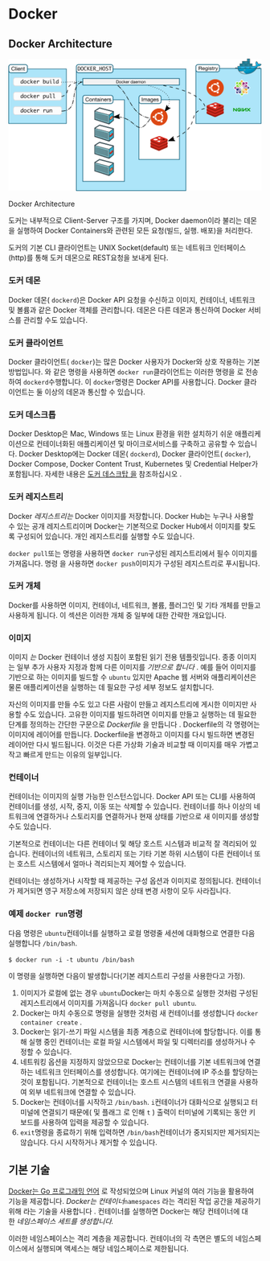 # Docker

## Docker Architecture

![Docker Architecture](../img/docker_architecture.svg)

Docker Architecture

도커는 내부적으로 Client-Server 구조를 가지며, Docker daemon이라 불리는 데몬을 실행하여 Docker Containers와 관련된 모든 요청(빌드, 실행. 배포)을 처리한다.

도커의 기본 CLI 클라이언트는 UNIX Socket(default) 또는 네트워크 인터페이스(http)를 통해 도커 데몬으로 REST요청을 보내게 된다.

### **도커 데몬**

Docker 데몬( `dockerd`)은 Docker API 요청을 수신하고 이미지, 컨테이너, 네트워크 및 볼륨과 같은 Docker 객체를 관리합니다. 데몬은 다른 데몬과 통신하여 Docker 서비스를 관리할 수도 있습니다.

### **도커 클라이언트**

Docker 클라이언트( `docker`)는 많은 Docker 사용자가 Docker와 상호 작용하는 기본 방법입니다. 와 같은 명령을 사용하면 `docker run`클라이언트는 이러한 명령을 로 전송하여 `dockerd`수행합니다. 이 `docker`명령은 Docker API를 사용합니다. Docker 클라이언트는 둘 이상의 데몬과 통신할 수 있습니다.

### **도커 데스크톱**

Docker Desktop은 Mac, Windows 또는 Linux 환경을 위한 설치하기 쉬운 애플리케이션으로 컨테이너화된 애플리케이션 및 마이크로서비스를 구축하고 공유할 수 있습니다. Docker Desktop에는 Docker 데몬( `dockerd`), Docker 클라이언트( `docker`), Docker Compose, Docker Content Trust, Kubernetes 및 Credential Helper가 포함됩니다. 자세한 내용은 [도커 데스크탑 을](https://docs.docker.com/desktop/) 참조하십시오 .

### **도커 레지스트리**

Docker *레지스트리는* Docker 이미지를 저장합니다. Docker Hub는 누구나 사용할 수 있는 공개 레지스트리이며 Docker는 기본적으로 Docker Hub에서 이미지를 찾도록 구성되어 있습니다. 개인 레지스트리를 실행할 수도 있습니다.

`docker pull`또는 명령을 사용하면 `docker run`구성된 레지스트리에서 필수 이미지를 가져옵니다. 명령 을 사용하면 `docker push`이미지가 구성된 레지스트리로 푸시됩니다.

### **도커 개체**

Docker를 사용하면 이미지, 컨테이너, 네트워크, 볼륨, 플러그인 및 기타 개체를 만들고 사용하게 됩니다. 이 섹션은 이러한 개체 중 일부에 대한 간략한 개요입니다.

### **이미지**

이미지 *는* Docker 컨테이너 생성 지침이 포함된 읽기 전용 템플릿입니다. 종종 이미지는 일부 추가 사용자 지정과 함께 다른 이미지를 *기반으로 합니다* . 예를 들어 이미지를 기반으로 하는 이미지를 빌드할 수 `ubuntu` 있지만 Apache 웹 서버와 애플리케이션은 물론 애플리케이션을 실행하는 데 필요한 구성 세부 정보도 설치합니다.

자신의 이미지를 만들 수도 있고 다른 사람이 만들고 레지스트리에 게시한 이미지만 사용할 수도 있습니다. 고유한 이미지를 빌드하려면 이미지를 만들고 실행하는 데 필요한 단계를 정의하는 간단한 구문으로 *Dockerfile* 을 만듭니다 . Dockerfile의 각 명령어는 이미지에 레이어를 만듭니다. Dockerfile을 변경하고 이미지를 다시 빌드하면 변경된 레이어만 다시 빌드됩니다. 이것은 다른 가상화 기술과 비교할 때 이미지를 매우 가볍고 작고 빠르게 만드는 이유의 일부입니다.

### **컨테이너**

컨테이너는 이미지의 실행 가능한 인스턴스입니다. Docker API 또는 CLI를 사용하여 컨테이너를 생성, 시작, 중지, 이동 또는 삭제할 수 있습니다. 컨테이너를 하나 이상의 네트워크에 연결하거나 스토리지를 연결하거나 현재 상태를 기반으로 새 이미지를 생성할 수도 있습니다.

기본적으로 컨테이너는 다른 컨테이너 및 해당 호스트 시스템과 비교적 잘 격리되어 있습니다. 컨테이너의 네트워크, 스토리지 또는 기타 기본 하위 시스템이 다른 컨테이너 또는 호스트 시스템에서 얼마나 격리되는지 제어할 수 있습니다.

컨테이너는 생성하거나 시작할 때 제공하는 구성 옵션과 이미지로 정의됩니다. 컨테이너가 제거되면 영구 저장소에 저장되지 않은 상태 변경 사항이 모두 사라집니다.

### **예제 `docker run`명령**

다음 명령은 `ubuntu`컨테이너를 실행하고 로컬 명령줄 세션에 대화형으로 연결한 다음 실행합니다 `/bin/bash`.

`$ docker run -i -t ubuntu /bin/bash`

이 명령을 실행하면 다음이 발생합니다(기본 레지스트리 구성을 사용한다고 가정).

1. 이미지가 로컬에 없는 경우 `ubuntu`Docker는 마치 수동으로 실행한 것처럼 구성된 레지스트리에서 이미지를 가져옵니다 `docker pull ubuntu`.
2. Docker는 마치 수동으로 명령을 실행한 것처럼 새 컨테이너를 생성합니다 `docker container create` .
3. Docker는 읽기-쓰기 파일 시스템을 최종 계층으로 컨테이너에 할당합니다. 이를 통해 실행 중인 컨테이너는 로컬 파일 시스템에서 파일 및 디렉터리를 생성하거나 수정할 수 있습니다.
4. 네트워킹 옵션을 지정하지 않았으므로 Docker는 컨테이너를 기본 네트워크에 연결하는 네트워크 인터페이스를 생성합니다. 여기에는 컨테이너에 IP 주소를 할당하는 것이 포함됩니다. 기본적으로 컨테이너는 호스트 시스템의 네트워크 연결을 사용하여 외부 네트워크에 연결할 수 있습니다.
5. Docker는 컨테이너를 시작하고 `/bin/bash`. `i`컨테이너가 대화식으로 실행되고 터미널에 연결되기 때문에( 및 플래그 로 인해 `t` ) 출력이 터미널에 기록되는 동안 키보드를 사용하여 입력을 제공할 수 있습니다.
6. `exit`명령을 종료하기 위해 입력하면 `/bin/bash`컨테이너가 중지되지만 제거되지는 않습니다. 다시 시작하거나 제거할 수 있습니다.

## **기본 기술**

[Docker는 Go 프로그래밍 언어](https://golang.org/) 로 작성되었으며 Linux 커널의 여러 기능을 활용하여 기능을 제공합니다. *Docker는 컨테이너*`namespaces` 라는 격리된 작업 공간을 제공하기 위해 라는 기술을 사용합니다 . 컨테이너를 실행하면 Docker는 해당 컨테이너에 대한 *네임스페이스 세트를 생성합니다.*

이러한 네임스페이스는 격리 계층을 제공합니다. 컨테이너의 각 측면은 별도의 네임스페이스에서 실행되며 액세스는 해당 네임스페이스로 제한됩니다.
